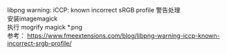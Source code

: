 libpng warning: iCCP: known incorrect sRGB profile  警告处理 <br>
安装imagemagick <br>
执行 mogrify magick *.png <br>
参考： https://www.fmeextensions.com/blog/libpng-warning-iccp-known-incorrect-srgb-profile/  <br>
